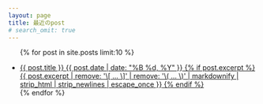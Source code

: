 ```yaml
---
layout: page
title: 最近のpost
# search_omit: true
---
```


<ul class="post-list">
	
{% for post in site.posts limit:10 %}
  <li><article>
  <a href="{{ site.url }}{{ post.url }}">{{ post.title }} 
          <span class="entry-date"><time datetime="{{ post.date | date_to_xmlschema }}">{{ post.date | date: "%B %d, %Y" }}</time></span>
		{% if post.excerpt %}
		  <span class="excerpt">
				{{ post.excerpt | remove: '\[ ... \]' | remove: '\( ... \)' | markdownify | strip_html | strip_newlines | escape_once }}</span>
		{% endif %}
  </a>
  </article></li>
{% endfor %}

</ul>
